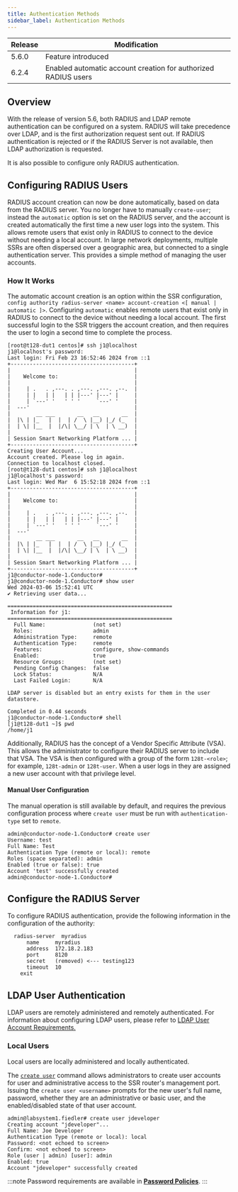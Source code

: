 ```yaml
---
title: Authentication Methods
sidebar_label: Authentication Methods
---
```


| Release | Modification |
| ------- | ------------ |
| 5.6.0   | Feature introduced |
| 6.2.4   | Enabled automatic account creation for authorized RADIUS users |

## Overview

With the release of version 5.6, both RADIUS and LDAP remote authentication can be configured on a system. RADIUS will take precedence over LDAP, and is the first authorization request sent out. If RADIUS authentication is rejected or if the RADIUS Server is not available, then LDAP authorization is requested.

It is also possible to configure only RADIUS authentication.

## Configuring RADIUS Users

RADIUS account creation can now be done automatically, based on data from the RADIUS server. You no longer have to manually `create-user`; instead the `automatic` option is set on the RADIUS server, and the account is created automatically the first time a new user logs into the system. This allows remote users that exist only in RADIUS to connect to the device without needing a local account. In large network deployments, multiple SSRs are often dispersed over a geographic area, but connected to a single authentication server. This provides a simple method of managing the user accounts.

### How It Works

The automatic account creation is an option within the SSR configuration, `config authority radius-server <name> account-creation <[ manual | automatic ]>`. Configuring `automatic` enables remote users that exist only in RADIUS to connect to the device without needing a local account. The first successful login to the SSR triggers the account creation, and then requires the user to login a second time to complete the process. 

```
[root@t128-dut1 centos]# ssh j1@localhost
j1@localhost's password:
Last login: Fri Feb 23 16:52:46 2024 from ::1
+---------------------------------------+
|                                       |
|    Welcome to:                        |
|                                       |
|     | .   . ,---. . ,---. ,---. ,--.  |
|     | |   | |   | | |---' |---' |     |
|     | `---' '   ' ' '     `---' '     |
|  ---'                                 |
|        __ ___       __   __       __  |
|  |\ | |_   |  |  | /  \ |__) |_/ (_   |
|  | \| |__  |  |/\| \__/ | \  | \ __)  |
|                                       |
| Session Smart Networking Platform ... |
+---------------------------------------+
Creating User Account...
Account created. Please log in again.
Connection to localhost closed.
[root@t128-dut1 centos]# ssh j1@localhost
j1@localhost's password:
Last login: Wed Mar  6 15:52:18 2024 from ::1
+---------------------------------------+
|                                       |
|    Welcome to:                        |
|                                       |
|     | .   . ,---. . ,---. ,---. ,--.  |
|     | |   | |   | | |---' |---' |     |
|     | `---' '   ' ' '     `---' '     |
|  ---'                                 |
|        __ ___       __   __       __  |
|  |\ | |_   |  |  | /  \ |__) |_/ (_   |
|  | \| |__  |  |/\| \__/ | \  | \ __)  |
|                                       |
| Session Smart Networking Platform ... |
+---------------------------------------+
j1@conductor-node-1.Conductor#
j1@conductor-node-1.Conductor# show user
Wed 2024-03-06 15:52:41 UTC
✔ Retrieving user data...

====================================================
 Information for j1:
====================================================
  Full Name:               (not set)
  Roles:                   admin
  Administration Type:     remote
  Authentication Type:     remote
  Features:                configure, show-commands
  Enabled:                 true
  Resource Groups:         (not set)
  Pending Config Changes:  false
  Lock Status:             N/A
  Last Failed Login:       N/A

LDAP server is disabled but an entry exists for them in the user datastore.

Completed in 0.44 seconds
j1@conductor-node-1.Conductor# shell
[j1@t128-dut1 ~]$ pwd
/home/j1

```

Additionally, RADIUS has the concept of a Vendor Specific Attribute (VSA). This allows the administrator to configure their RADIUS server to include that VSA. The VSA is then configured with a group of the form `128t-<role>`; for example, `128t-admin` or `128t-user`. When a user logs in they are assigned a new user account with that privilege level.

#### Manual User Configuration

The manual operation is still available by default, and requires the previous configuration process where `create user` must be run with `authentication-type` set to `remote`. 

```
admin@conductor-node-1.Conductor# create user
Username: test
Full Name: Test
Authentication Type (remote or local): remote
Roles (space separated): admin
Enabled (true or false): true
Account 'test' successfully created
admin@conductor-node-1.Conductor#
```

## Configure the RADIUS Server

To configure RADIUS authentication, provide the following information in the configuration of the authority:
```
  radius-server  myradius
      name     myradius
      address  172.18.2.183
      port     8120
      secret   (removed) <--- testing123
      timeout  10
    exit
```

## LDAP User Authentication 

LDAP users are remotely administered and remotely authenticated. For information about configuring LDAP users, please refer to [LDAP User Account Requirements.](config_ldap.md#ldap-user-account-requirements)


### Local Users  

Local users are locally administered and locally authenticated.

The [`create user`](cli_reference.md#create-user) command allows administrators to create user accounts for user and administrative access to the SSR router's management port. Issuing the `create user <username>` prompts for the new user's full name, password, whether they are an administrative or basic user, and the enabled/disabled state of that user account.

```
admin@labsystem1.fiedler# create user jdeveloper
Creating account "jdeveloper"...
Full Name: Joe Developer
Authentication Type (remote or local): local
Password: <not echoed to screen>
Confirm: <not echoed to screen>
Role (user | admin) [user]: admin
Enabled: true
Account "jdeveloper" successfully created
```

:::note
Password requirements are available in [**Password Policies**](config_password_policies.md). 
:::





